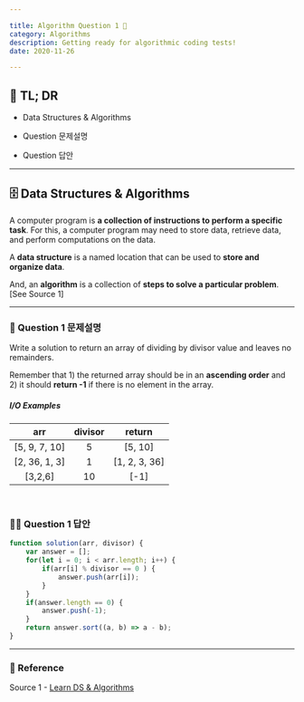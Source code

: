 ```yaml
---

title: Algorithm Question 1 🧬
category: Algorithms
description: Getting ready for algorithmic coding tests!
date: 2020-11-26

---
```


## 🤦 TL; DR

- Data Structures & Algorithms
  
- Question 문제설명
  
- Question 답안

---

## 🗄️ Data Structures & Algorithms

A computer program is **a collection of instructions to perform a specific task**. For this, a computer program may need to store data, retrieve data, and perform computations on the data.

A **data structure** is a named location that can be used to **store and organize data**. 

And, an **algorithm** is a collection of **steps to solve a particular problem**. \[See Source 1]

---

### 👀 Question 1 문제설명

Write a solution to return an array of dividing by divisor value and leaves no remainders.

Remember that 1) the returned array should be in an **ascending order** and 2) it should **return -1** if there is no element in the array.

##### I/O Examples

| arr           | divisor | return        |
| :-------------: | :-------: | :-------------: |
| \[5, 9, 7, 10] | 5       | \[5, 10]       |
| \[2, 36, 1, 3] | 1       | \[1, 2, 3, 36] |
| \[3,2,6]       | 10      | \[-1]          |

<br>

### 👨‍💻 Question 1 답안

```javascript
function solution(arr, divisor) {
    var answer = [];
    for(let i = 0; i < arr.length; i++) {
        if(arr[i] % divisor == 0 ) {
            answer.push(arr[i]);
        }
    }
    if(answer.length == 0) {
        answer.push(-1);
    }
    return answer.sort((a, b) => a - b);
}
```
---
### 🔗 Reference

Source 1 - [Learn DS & Algorithms](https://www.programiz.com/dsa)